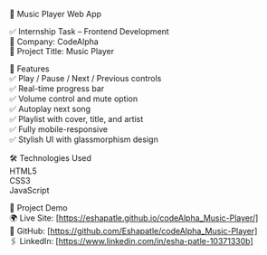 🎵 Music Player Web App

✅ Internship Task – Frontend Development  
🏢 Company: CodeAlpha  
📄 Project Title: Music Player 

🔹 Features  
    ✅ Play / Pause / Next / Previous controls  
    ✅ Real-time progress bar  
    ✅ Volume control and mute option  
    ✅ Autoplay next song  
    ✅ Playlist with cover, title, and artist  
    ✅ Fully mobile-responsive  
    ✅ Stylish UI with glassmorphism design

🛠 Technologies Used  
    HTML5  
    CSS3  
    JavaScript

🔗 Project Demo  
🌍 Live Site: [https://eshapatle.github.io/codeAlpha_Music-Player/]  
📂 GitHub: [https://github.com/Eshapatle/codeAlpha_Music-Player]  
🖇 LinkedIn: [https://www.linkedin.com/in/esha-patle-10371330b]
